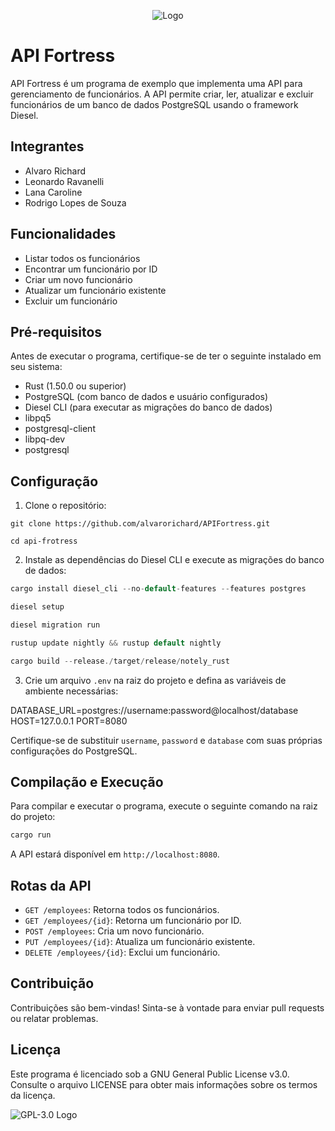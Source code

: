 <p align="center">
  <img src="https://i.imgur.com/jWFEeh1.png" alt="Logo">
</p>


# API Fortress

API Fortress é um programa de exemplo que implementa uma API para gerenciamento de funcionários. A API permite criar, ler, atualizar e excluir funcionários de um banco de dados PostgreSQL usando o framework Diesel.

## Integrantes

* Alvaro Richard
* Leonardo Ravanelli
* Lana Caroline
* Rodrigo Lopes de Souza


## Funcionalidades

* Listar todos os funcionários
* Encontrar um funcionário por ID
* Criar um novo funcionário
* Atualizar um funcionário existente
* Excluir um funcionário

## Pré-requisitos

Antes de executar o programa, certifique-se de ter o seguinte instalado em seu sistema:

* Rust (1.50.0 ou superior)
* PostgreSQL (com banco de dados e usuário configurados)
* Diesel CLI (para executar as migrações do banco de dados)
* libpq5
* postgresql-client
* libpq-dev
* postgresql


## Configuração

1. Clone o repositório:
```shell
git clone https://github.com/alvarorichard/APIFortress.git

```
```shell
cd api-frotress
```

2. Instale as dependências do Diesel CLI e execute as migrações do banco de dados:

```rust
cargo install diesel_cli --no-default-features --features postgres
```
```rust
diesel setup
```

```rust
diesel migration run
```

```rust
rustup update nightly && rustup default nightly
```
```rust
cargo build --release./target/release/notely_rust 
```
3. Crie um arquivo `.env` na raiz do projeto e defina as variáveis de ambiente necessárias:

DATABASE_URL=postgres://username:password@localhost/database
HOST=127.0.0.1
PORT=8080


Certifique-se de substituir `username`, `password` e `database` com suas próprias configurações do PostgreSQL.

## Compilação e Execução

Para compilar e executar o programa, execute o seguinte comando na raiz do projeto:

```rust
cargo run
```

A API estará disponível em `http://localhost:8080`.

## Rotas da API

- `GET /employees`: Retorna todos os funcionários.
- `GET /employees/{id}`: Retorna um funcionário por ID.
- `POST /employees`: Cria um novo funcionário.
- `PUT /employees/{id}`: Atualiza um funcionário existente.
- `DELETE /employees/{id}`: Exclui um funcionário.

## Contribuição

Contribuições são bem-vindas! Sinta-se à vontade para enviar pull requests ou relatar problemas.

## Licença

Este programa é licenciado sob a GNU General Public License v3.0. Consulte o arquivo LICENSE para obter mais informações sobre os termos da licença.

![GPL-3.0 Logo](https://www.gnu.org/graphics/gplv3-127x51.png)
